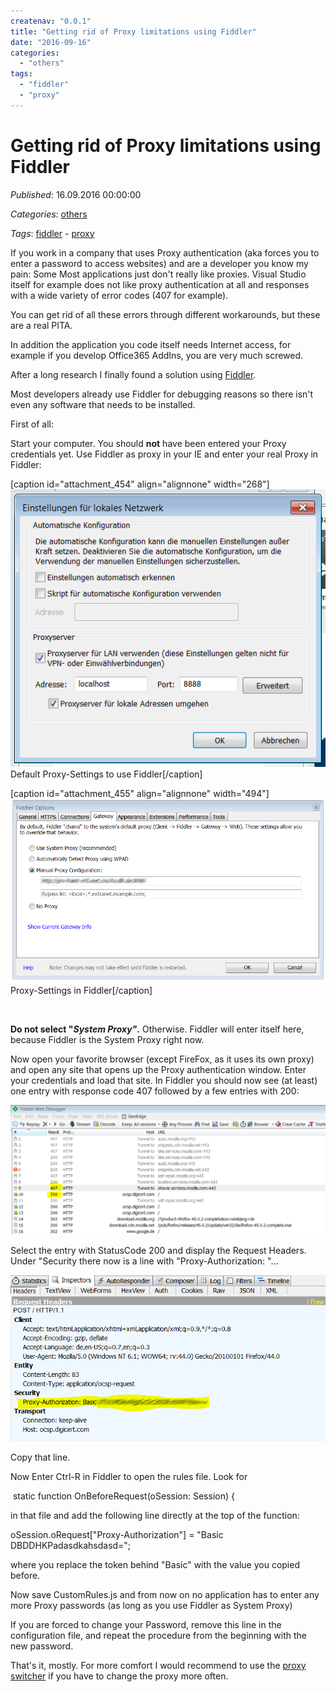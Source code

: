 ```yaml
---
createnav: "0.0.1"
title: "Getting rid of Proxy limitations using Fiddler"
date: "2016-09-16"
categories: 
  - "others"
tags: 
  - "fiddler"
  - "proxy"
---
```

# Getting rid of Proxy limitations using Fiddler
_Published:_ 16.09.2016 00:00:00

_Categories_: [others](/en/categories#others)

_Tags_: [fiddler](/en/tags#fiddler) - [proxy](/en/tags#proxy)


If you work in a company that uses Proxy authentication (aka forces you to enter a password to access websites) and are a developer you know my pain: Some Most applications just don't really like proxies. Visual Studio itself for example does not like proxy authentication at all and responses with a wide variety of error codes (407 for example).

You can get rid of all these errors through different workarounds, but these are a real PITA.

In addition the application you code itself needs Internet access, for example if you develop Office365 AddIns, you are very much screwed.

After a long research I finally found a solution using [Fiddler](http://www.telerik.com/fiddler).

Most developers already use Fiddler for debugging reasons so there isn't even any software that needs to be installed.

First of all:

Start your computer. You should **not** have been entered your Proxy credentials yet. Use Fiddler as proxy in your IE and enter your real Proxy in Fiddler:

\[caption id="attachment\_454" align="alignnone" width="268"\][![proxyie](images/proxyIE.png)](http://dotnet.work/wp-content/uploads/2016/09/proxyIE.png) Default Proxy-Settings to use Fiddler\[/caption\]

\[caption id="attachment\_455" align="alignnone" width="494"\][![fiddlerproxy](images/fiddlerproxy.png)](http://dotnet.work/wp-content/uploads/2016/09/fiddlerproxy.png) Proxy-Settings in Fiddler\[/caption\]

 

**Do not select "_System Proxy"_.** Otherwise. Fiddler will enter itself here, because Fiddler is the System Proxy right now.

Now open your favorite browser (except FireFox, as it uses its own proxy) and open any site that opens up the Proxy authentication window. Enter your credentials and load that site. In Fiddler you should now see (at least) one entry with response code 407 followed by a few entries with 200:

[![fiddler1](images/fiddler1.png)](http://dotnet.work/wp-content/uploads/2016/09/fiddler1.png)

Select the entry with StatusCode 200 and display the Request Headers. Under "Security there now is a line with "Proxy-Authorization: "...

[![fiddler2](images/fiddler2.png)](http://dotnet.work/wp-content/uploads/2016/09/fiddler2.png)

Copy that line.

Now Enter Ctrl-R in Fiddler to open the rules file. Look for

 static function OnBeforeRequest(oSession: Session) {

in that file and add the following line directly at the top of the function:

oSession.oRequest\["Proxy-Authorization"\] = "Basic DBDDHKPadasdkahsdasd=";

where you replace the token behind "Basic" with the value you copied before.

Now save CustomRules.js and from now on no application has to enter any more Proxy passwords (as long as you use Fiddler as System Proxy)

If you are forced to change your Password, remove this line in the configuration file, and repeat the procedure from the beginning with the new password.

That's it, mostly. For more comfort I would recommend to use the [proxy switcher](http://proxyswitcher.net/) if you have to change the proxy more often.
